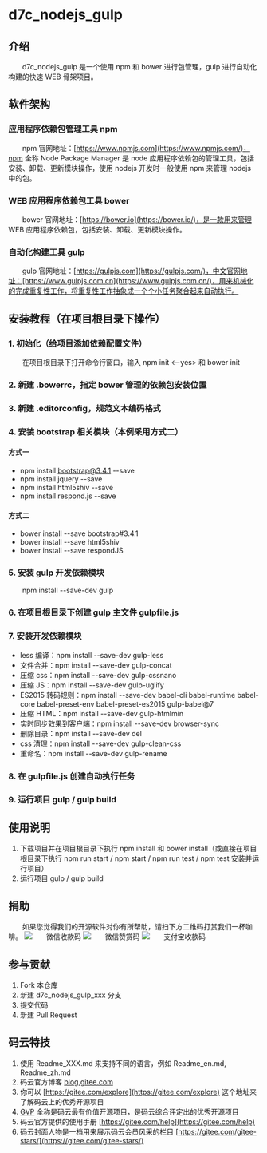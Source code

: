 # d7c_nodejs_gulp

## 介绍

d7c_nodejs_gulp 是一个使用 npm 和 bower 进行包管理，gulp 进行自动化构建的快速 WEB 骨架项目。

## 软件架构

### 应用程序依赖包管理工具 npm

npm 官网地址：[https://www.npmjs.com](https://www.npmjs.com/)，npm 全称 Node Package Manager 是 node 应用程序依赖包的管理工具，包括安装、卸载、更新模块操作，使用 nodejs 开发时一般使用 npm 来管理 nodejs 中的包。

### WEB 应用程序依赖包工具 bower

bower 官网地址：[https://bower.io](https://bower.io/)，是一款用来管理 WEB 应用程序依赖包，包括安装、卸载、更新模块操作。

### 自动化构建工具 gulp

gulp 官网地址：[https://gulpjs.com](https://gulpjs.com/)，中文官网地址：[https://www.gulpjs.com.cn](https://www.gulpjs.com.cn/)，用来机械化的完成重复性工作，将重复性工作抽象成一个个小任务聚合起来自动执行。

## 安装教程（在项目根目录下操作）

### 1. 初始化（给项目添加依赖配置文件）

在项目根目录下打开命令行窗口，输入 npm init <--yes> 和 bower init

### 2. 新建 .bowerrc，指定 bower 管理的依赖包安装位置

### 3. 新建 .editorconfig，规范文本编码格式

### 4. 安装 bootstrap 相关模块（本例采用方式二）

#### 方式一
+ npm install bootstrap@3.4.1 --save
+ npm install jquery --save
+ npm install html5shiv --save
+ npm install respond.js --save

#### 方式二
+ bower install --save bootstrap#3.4.1
+ bower install --save html5shiv
+ bower install --save respondJS

### 5. 安装 gulp 开发依赖模块

npm install --save-dev gulp

### 6. 在项目根目录下创建 gulp 主文件 gulpfile.js

### 7. 安装开发依赖模块
+ less 编译：npm install --save-dev gulp-less
+ 文件合并：npm install --save-dev gulp-concat
+ 压缩 css：npm install --save-dev gulp-cssnano
+ 压缩 JS：npm install --save-dev gulp-uglify
+ ES2015 转码规则：npm install --save-dev babel-cli babel-runtime babel-core babel-preset-env babel-preset-es2015 gulp-babel@7
+ 压缩 HTML：npm install --save-dev gulp-htmlmin
+ 实时同步效果到客户端：npm install --save-dev browser-sync
+ 删除目录：npm install --save-dev del
+ css 清理：npm install --save-dev gulp-clean-css
+ 重命名：npm install --save-dev gulp-rename

### 8. 在 gulpfile.js 创建自动执行任务

### 9. 运行项目 gulp / gulp build

## 使用说明

1. 下载项目并在项目根目录下执行 npm install 和 bower install（或直接在项目根目录下执行 npm run start / npm start / npm run test / npm test 安装并运行项目）
2. 运行项目 gulp / gulp build

## 捐助

如果您觉得我们的开源软件对你有所帮助，请扫下方二维码打赏我们一杯咖啡。
![微信收款码](https://images.gitee.com/uploads/images/2021/0222/174352_b22739f5_1070311.jpeg "微信收款码.jpg")
![微信赞赏码](https://images.gitee.com/uploads/images/2021/0222/174521_67e18b39_1070311.jpeg "微信赞赏码.jpg")
![支付宝收款码](https://images.gitee.com/uploads/images/2021/0222/174540_94a9ac41_1070311.jpeg "支付宝收款码.jpg")

## 参与贡献

1. Fork 本仓库
2. 新建 d7c_nodejs_gulp_xxx 分支
3. 提交代码
4. 新建 Pull Request

## 码云特技

1. 使用 Readme\_XXX.md 来支持不同的语言，例如 Readme\_en.md, Readme\_zh.md
2. 码云官方博客 [blog.gitee.com](https://blog.gitee.com)
3. 你可以 [https://gitee.com/explore](https://gitee.com/explore) 这个地址来了解码云上的优秀开源项目
4. [GVP](https://gitee.com/gvp) 全称是码云最有价值开源项目，是码云综合评定出的优秀开源项目
5. 码云官方提供的使用手册 [https://gitee.com/help](https://gitee.com/help)
6. 码云封面人物是一档用来展示码云会员风采的栏目 [https://gitee.com/gitee-stars/](https://gitee.com/gitee-stars/)

[//]: (下面这段用于在Markdown编辑器中显示段落缩进)
<!-- 下面这段用于在 Markdown 编辑器中显示段落缩进 -->

<style>p{text-indent:2em}</style>
